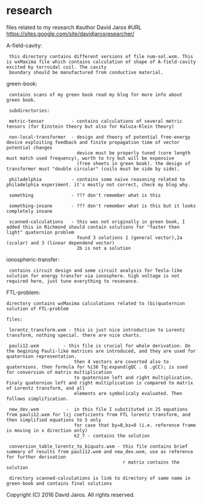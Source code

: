 # research
files related to my research
#author David Jaros
#URL https://sites.google.com/site/davidjarosresearcher/ 

A-field-cavity:

     this directory contains different versions of file num-sol.wxm. This is wxMaxima file which contains calculation of shape of A-field-cavity excited by torroidal coil. The cavity
     boundary should be manufactured from conductive material.
 
green-book:

     contains scans of my green book read my blog for more info about green book.   

     subdirectories:

     metric-tensor          - contains calculations of several metric tensors (for Einstein theory but also for Kaluza-Klein theory) 

     non-local-transformer  - design and theory of potential free-energy device exploiting feedback and finite propagation time of vector potential changes
                              device must be properly tuned (core length must match used frequency), worth to try but will be expensive 
                              (free sheets in green book). the design of transformer must "double circular" (coils must be side by side).
                              
     philadelphia           - contains some naive reasoning related to philadelphia experiment. it's mostly not correct, check my blog why.
     
     something              - ??? don't remember what is this
    
     something-insane       - ??? don't remember what is this but it looks completely insane 

     scanned-calculations   - this was not originally in green book, I added this in Richmond should contain solutions for "faster then light" quaternion problem  
                              found 3 solutions 1 (general vector),2a (scalar) and 3 (linear dependend vector) 
                              2b is not a solution 

ionospheric-transfer:
  
     contains circuit design and some circuit analysis for Tesla-like solution for energy transfer via ionosphere. high voltage is not required here, just tune everything to resonance.  

FTL-problem:

    directory contains wxMaxima calculations related to (bi)quaternion solution of FTL-problem
     
    files:

     lorentz_transform.wxm - this is just nice introduction to Lorentz transform, nothing special. there are nice charts.

     pauli12.wxm         - this file is crucial for whole derivation. On the begining Pauli-like matrices are introduced, and they are used for quaternion representation.
                             then 4 vectors are coverted also to quaternions. then formula for %i36 Tq:expand(gQC . Q .gCC); is used for conversion of matrix multiplication 
                             to quaternion left and right multiplication. Finaly quaternion left and right multiplication is compared to matrix of Lorentz transform, and all
                             elements are symbolicaly evaluated. Then follows simplification.

     new_dev.wxm          -  in this file I substituted in 25 equations from pauli12.wxm for lij coeficients from FTL lorentz transform, and then simplified equations to 5 only
                             for case that by=0,bz=0 (i.e. reference frame is moving in x direction only)
                             k2_7 - contains the solution

     conversion_table_lorentz_to_biquats.wxm - this file contains brief summary of results from pauli12.wxm and new_dev.wxm, use as reference for further derivation 
                                               r matrix contains the solution
 
     directory scanned-calculations is link to directory of same name in green-book and contains final solutions 
















Copyright (C) 2016 David Jaros. All rights reserved.
